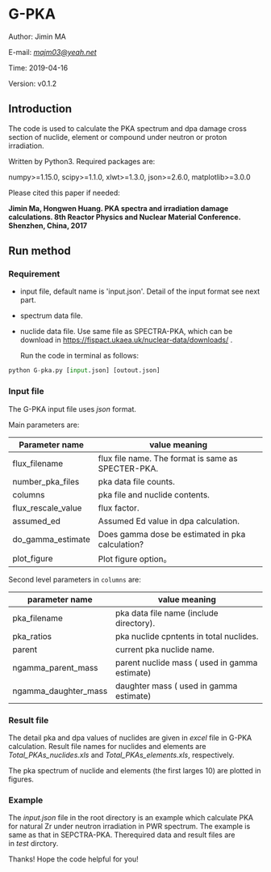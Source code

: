 #  G-PKA

Author: Jimin MA 

E-mail: *majm03@yeah.net*

Time: 2019-04-16

Version: v0.1.2


##  Introduction

The code is used to calculate the PKA spectrum and dpa damage cross section of nuclide, element or compound under neutron or proton irradiation.

Written by Python3. Required packages are:

numpy>=1.15.0, scipy>=1.1.0, xlwt>=1.3.0, json>=2.6.0, matplotlib>=3.0.0

Please cited this paper if needed:

**Jimin Ma, Hongwen Huang. PKA spectra and irradiation damage calculations. 8th Reactor Physics and Nuclear Material Conference. Shenzhen, China, 2017**

##  Run method

### Requirement

- input file, default name is 'input.json'. Detail of the input format see next part.
- spectrum data file.
- nuclide data file. Use same file as SPECTRA-PKA, which can be download in https://fispact.ukaea.uk/nuclear-data/downloads/ .

  Run the code in terminal as follows: 
```python
python G-pka.py [input.json] [outout.json]
```

### Input file

The G-PKA input file uses *json* format.

Main parameters are:

| Parameter name     | value meaning                                      |
| ------------------ | -------------------------------------------------- |
| flux_filename      | flux file name. The format is same as SPECTER-PKA. |
| number_pka_files   | pka data file counts.                              |
| columns            | pka file and nuclide contents.                     |
| flux_rescale_value | flux factor.                                       |
| assumed_ed         | Assumed Ed value in dpa calculation.               |
| do_gamma_estimate  | Does gamma dose be estimated in pka calculation?   |
| plot_figure        | Plot figure option。                               |

Second level parameters in `columns` are:

| parameter name       | value meaning                                 |
| -------------------- | --------------------------------------------- |
| pka_filename         | pka data file name (include directory).       |
| pka_ratios           | pka nuclide cpntents in total nuclides.       |
| parent               | current pka nuclide name.                     |
| ngamma_parent_mass   | parent nuclide mass ( used in gamma estimate) |
| ngamma_daughter_mass | daughter mass ( used in gamma estimate)       |

### Result file

The detail pka and dpa values of nuclides are given in *excel* file in G-PKA calculation. Result file names for nuclides and elements are *Total_PKAs_nuclides.xls* and *Total_PKAs_elements.xls*, respectively.

The pka spectrum of nuclide and elements (the first larges 10) are plotted in figures.

### Example

The *input.json* file in the root directory is an example which calculate PKA for natural Zr under neutron irradiation in PWR spectrum. The example is same as that in SEPCTRA-PKA. Therequired data and result files are in *test* dirctory. 



Thanks! Hope the code helpful for you!

